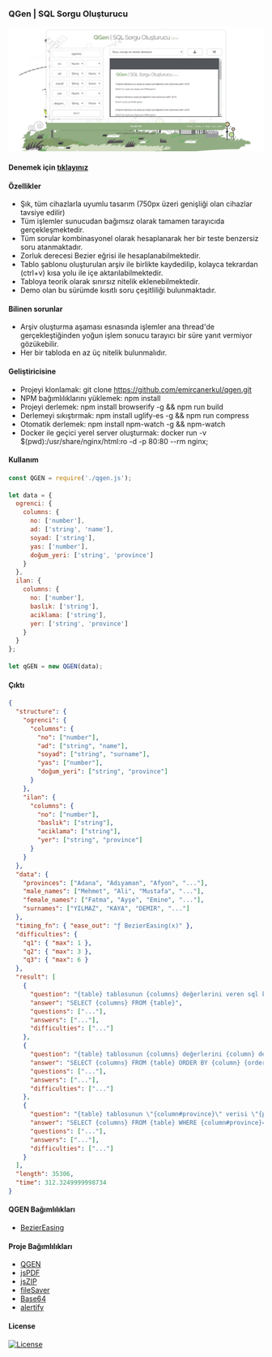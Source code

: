 ### QGen | SQL Sorgu Oluşturucu

![Preview](preview.png)

#### Denemek için [tıklayınız](https://emircanerkul.github.io/qgen/)

#### Özellikler

- Şık, tüm cihazlarla uyumlu tasarım (750px üzeri genişliği olan cihazlar tavsiye edilir)
- Tüm işlemler sunucudan bağımsız olarak tamamen tarayıcıda gerçekleşmektedir.
- Tüm sorular kombinasyonel olarak hesaplanarak her bir teste benzersiz soru atanmaktadır.
- Zorluk derecesi Bezier eğrisi ile hesaplanabilmektedir.
- Tablo şablonu oluşturulan arşiv ile birlikte kaydedilip, kolayca tekrardan (ctrl+v) kısa yolu ile içe aktarılabilmektedir.
- Tabloya teorik olarak sınırsız nitelik eklenebilmektedir.
- Demo olan bu sürümde kısıtlı soru çeşitliliği bulunmaktadır.

#### Bilinen sorunlar

- Arşiv oluşturma aşaması esnasında işlemler ana thread'de gerçekleştiğinden yoğun işlem sonucu tarayıcı bir süre yanıt vermiyor gözükebilir.
- Her bir tabloda en az üç nitelik bulunmalıdır.

#### Geliştiricisine

- Projeyi klonlamak: git clone https://github.com/emircanerkul/qgen.git
- NPM bağımlılıklarını yüklemek: npm install
- Projeyi derlemek: npm install browserify -g && npm run build
- Derlemeyi sıkıştırmak: npm install uglify-es -g && npm run compress
- Otomatik derlemek: npm install npm-watch -g && npm-watch
- Docker ile geçici yerel server oluşturmak: docker run -v \$(pwd):/usr/share/nginx/html:ro -d -p 80:80 --rm nginx;

#### Kullanım

```js
const QGEN = require('./qgen.js');

let data = {
  ogrenci: {
    columns: {
      no: ['number'],
      ad: ['string', 'name'],
      soyad: ['string'],
      yas: ['number'],
      doğum_yeri: ['string', 'province']
    }
  },
  ilan: {
    columns: {
      no: ['number'],
      baslık: ['string'],
      aciklama: ['string'],
      yer: ['string', 'province']
    }
  }
};

let qGEN = new QGEN(data);
```

#### Çıktı

```json
{
  "structure": {
    "ogrenci": {
      "columns": {
        "no": ["number"],
        "ad": ["string", "name"],
        "soyad": ["string", "surname"],
        "yas": ["number"],
        "doğum_yeri": ["string", "province"]
      }
    },
    "ilan": {
      "columns": {
        "no": ["number"],
        "baslık": ["string"],
        "aciklama": ["string"],
        "yer": ["string", "province"]
      }
    }
  },
  "data": {
    "provinces": ["Adana", "Adıyaman", "Afyon", "..."],
    "male_names": ["Mehmet", "Ali", "Mustafa", "..."],
    "female_names": ["Fatma", "Ayşe", "Emine", "..."],
    "surnames": ["YILMAZ", "KAYA", "DEMIR", "..."]
  },
  "timing_fn": { "ease_out": "ƒ BezierEasing(x)" },
  "difficulties": {
    "q1": { "max": 1 },
    "q2": { "max": 3 },
    "q3": { "max": 6 }
  },
  "result": [
    {
      "question": "{table} tablosunun {columns} değerlerini veren sql komutu nedir?",
      "answer": "SELECT {columns} FROM {table}",
      "questions": ["..."],
      "answers": ["..."],
      "difficulties": ["..."]
    },
    {
      "question": "{table} tablosunun {columns} değerlerini {column} değerine göre {order} sıra ile veren sql komutu nedir?",
      "answer": "SELECT {columns} FROM {table} ORDER BY {column} {order}",
      "questions": ["..."],
      "answers": ["..."],
      "difficulties": ["..."]
    },
    {
      "question": "{table} tablosunun \"{column#province}\" verisi \"{province}\" değerine eşit olan {columns} değerlerini {column} değerine göre {order} sıra ile veren sql komutu nedir?",
      "answer": "SELECT {columns} FROM {table} WHERE {column#province}=\"{province}\" ORDER BY {column} {order}",
      "questions": ["..."],
      "answers": ["..."],
      "difficulties": ["..."]
    }
  ],
  "length": 35306,
  "time": 312.3249999998734
}
```

#### QGEN Bağımlılıkları

- [BezierEasing](https://www.npmjs.com/package/bezier-easing)

#### Proje Bağımlılıkları

- [QGEN](https://github.com/emircanerkul/qgen)
- [jsPDF](https://www.npmjs.com/package/jspdf)
- [jsZIP](https://www.npmjs.com/package/jszip)
- [fileSaver](https://www.npmjs.com/package/file-saver)
- [Base64](https://www.npmjs.com/package/js-base64)
- [alertify](https://www.npmjs.com/package/alertifyjs)

#### License

[![License](http://img.shields.io/:license-mit-blue.svg?style=flat-square)](http://badges.mit-license.org)
